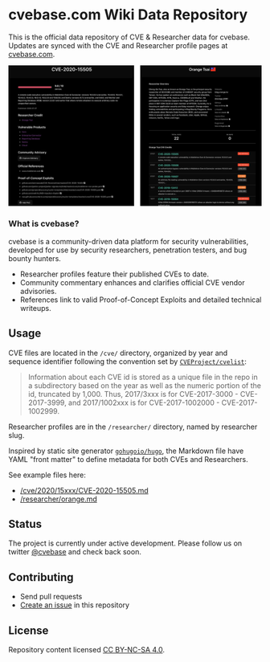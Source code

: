 # cvebase.com Wiki Data Repository

This is the official data repository of CVE & Researcher data for cvebase. Updates are synced with the CVE and Researcher profile pages at [cvebase.com](https://www.cvebase.com/).

![](assets/cvebase_examples.png)

### What is cvebase?
cvebase is a community-driven data platform for security vulnerabilities, developed for use by security researchers, penetration testers, and bug bounty hunters.

* Researcher profiles feature their published CVEs to date.
* Community commentary enhances and clarifies official CVE vendor advisories.
* References link to valid Proof-of-Concept Exploits and detailed technical writeups.

## Usage
CVE files are located in the `/cve/` directory, organized by year and sequence identifier following the convention set by [`CVEProject/cvelist`](https://github.com/CVEProject/cvelist):

> Information about each CVE id is stored as a unique file in the repo in a subdirectory based on the year as well as the numeric portion of the id, truncated by 1,000. Thus,  2017/3xxx is for CVE-2017-3000 - CVE-2017-3999, and 2017/1002xxx is for CVE-2017-1002000 - CVE-2017-1002999.

Researcher profiles are in the `/researcher/` directory, named by researcher slug.

Inspired by static site generator [`gohugoio/hugo`](https://github.com/gohugoio/hugo), the Markdown file have YAML "front matter" to define metadata for both CVEs and Researchers.

See example files here:
* [/cve/2020/15xxx/CVE-2020-15505.md](https://raw.githubusercontent.com/cvebase/cvebase.com/main/cve/2020/15xxx/CVE-2020-15505.md)
* [/researcher/orange.md](https://raw.githubusercontent.com/cvebase/cvebase.com/main/researcher/orange.md)

## Status
The project is currently under active development. Please follow us on twitter [@cvebase](https://twitter.com/cvebase) and check back soon.

## Contributing
* Send pull requests
* [Create an issue](https://github.com/cvebase/cvebase.com/issues) in this repository

## License
Repository content licensed [CC BY-NC-SA 4.0](https://creativecommons.org/licenses/by-nc-sa/4.0/).
